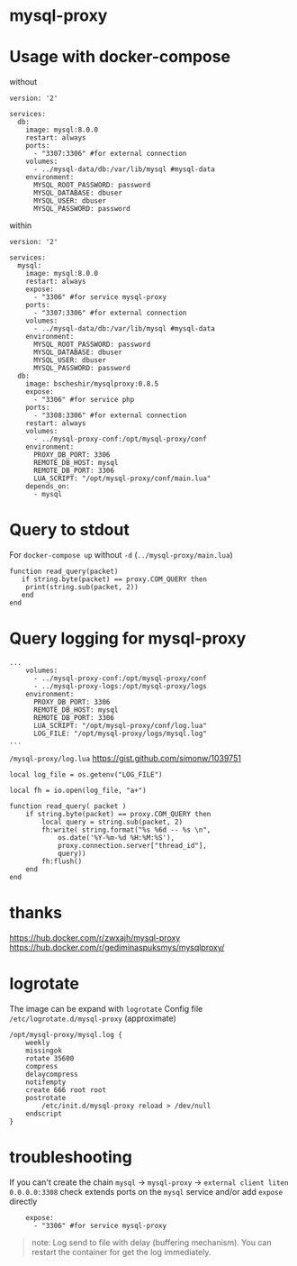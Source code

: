 # mysql-proxy

# Usage with docker-compose

without
```
version: '2'

services:
  db:
    image: mysql:8.0.0
    restart: always
    ports:
      - "3307:3306" #for external connection
    volumes:
      - ../mysql-data/db:/var/lib/mysql #mysql-data
    environment:
      MYSQL_ROOT_PASSWORD: password
      MYSQL_DATABASE: dbuser
      MYSQL_USER: dbuser
      MYSQL_PASSWORD: password
```

within
```
version: '2'

services:
  mysql:
    image: mysql:8.0.0
    restart: always
    expose:
      - "3306" #for service mysql-proxy
    ports:
      - "3307:3306" #for external connection
    volumes:
      - ../mysql-data/db:/var/lib/mysql #mysql-data
    environment:
      MYSQL_ROOT_PASSWORD: password
      MYSQL_DATABASE: dbuser
      MYSQL_USER: dbuser
      MYSQL_PASSWORD: password
  db:
    image: bscheshir/mysqlproxy:0.8.5
    expose:
      - "3306" #for service php
    ports:
      - "3308:3306" #for external connection
    restart: always
    volumes: 
      - ../mysql-proxy-conf:/opt/mysql-proxy/conf
    environment:
      PROXY_DB_PORT: 3306
      REMOTE_DB_HOST: mysql
      REMOTE_DB_PORT: 3306
      LUA_SCRIPT: "/opt/mysql-proxy/conf/main.lua"
    depends_on:
      - mysql
```

# Query to stdout
For `docker-compose up` without `-d` (`../mysql-proxy/main.lua`)
```
function read_query(packet)
   if string.byte(packet) == proxy.COM_QUERY then
	print(string.sub(packet, 2))
   end
end
```

# Query logging for mysql-proxy 

```
...
    volumes:
      - ../mysql-proxy-conf:/opt/mysql-proxy/conf
      - ../mysql-proxy-logs:/opt/mysql-proxy/logs
    environment:
      PROXY_DB_PORT: 3306
      REMOTE_DB_HOST: mysql
      REMOTE_DB_PORT: 3306
      LUA_SCRIPT: "/opt/mysql-proxy/conf/log.lua"
      LOG_FILE: "/opt/mysql-proxy/logs/mysql.log"
...
```

`/mysql-proxy/log.lua` https://gist.github.com/simonw/1039751
```
local log_file = os.getenv("LOG_FILE")

local fh = io.open(log_file, "a+")

function read_query( packet )
    if string.byte(packet) == proxy.COM_QUERY then
        local query = string.sub(packet, 2)
        fh:write( string.format("%s %6d -- %s \n", 
            os.date('%Y-%m-%d %H:%M:%S'), 
            proxy.connection.server["thread_id"], 
            query)) 
        fh:flush()
    end
end
```
# thanks

https://hub.docker.com/r/zwxajh/mysql-proxy
https://hub.docker.com/r/gediminaspuksmys/mysqlproxy/

# logrotate
The image can be expand with `logrotate`
Config file `/etc/logrotate.d/mysql-proxy` (approximate)

```
/opt/mysql-proxy/mysql.log {
	weekly
	missingok
	rotate 35600
	compress
	delaycompress
	notifempty
	create 666 root root 
	postrotate
		/etc/init.d/mysql-proxy reload > /dev/null
	endscript
}
```

# troubleshooting
If you can't create the chain `mysql` -> `mysql-proxy` -> `external client liten 0.0.0.0:3308`
check extends ports on the `mysql` service and/or add `expose` directly
```
    expose:
      - "3306" #for service mysql-proxy
```

> note: Log send to file with delay (buffering mechanism). You can restart the container for get the log immediately. 